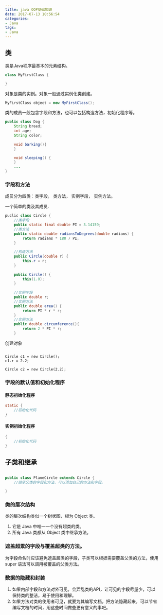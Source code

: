 ```yaml
---
title: java OOP基础知识
date: 2017-07-13 10:56:54
categories:
- Java
tags:
- Java
---
```


## 类

类是Java程序最基本的元素结构。

```java
class MyFirstClass {

}
```

对象是类的实例。对象一般通过实例化类创建。

```java
MyFirstClass object = new MyFirstClass();

```

<!-- more -->

类的成员一般包含字段和方法，也可以包括构造方法，初始化程序等。

```java
public class Dog {
	String breed;
	int age;
	String color;
	
	void barking(){
	}

	void sleeping() {
	}
	...
}

```

### 字段和方法
成员分为四类：类字段， 类方法， 实例字段， 实例方法。

一个简单的类及其成员.

```java
puclic class Circle {
	//类字段
	public static final double PI = 3.14159;
	//类方法
	public static double radiansToDegrees(double radians) {
		return radians * 180 / PI;
	}
	
	//构造方法
	public Circle(double r) {
		this.r = r;
	}
	
	public Circle() {
		this(1.0);
	}
	
	//实例字段
	public double r;
	//实例方法
	public double area() {
		return PI * r * r;
	}
	//实例方法
	public double circumference(){
		return 2 * PI * r;
	}


```

创建对象

```

Circle c1 = new Circle();
c1.r = 2.2;

Circle c2 = new Circle(2.2);

```

### 字段的默认值和初始化程序

#### 静态初始化程序

```java
static {
	//初始化代码
}

```

#### 实例初始化程序

```java
{
	//初始化代码
}

```

## 子类和继承

```java

public class PlaneCircle extends Circle {
	//继承父类的字段和方法，可以添加自己的方法和字段。

}


```
### 类的层次结构
类的层次结构类似一个树状图，根为 Object 类。

1. 它是 Java 中唯一一个没有超类的类。
2. 所有 Java 类都从 Object 类中继承方法。

### 遮盖超累的字段与覆盖超类的方法。
为字段命名时应该避免遮盖超类的字段，子类可以根据需要覆盖父类的方法，使用 super 语法可以调用被覆盖的父类方法。

### 数据的隐藏和封装

1. 如果内部字段和方法对外可见，会弄乱类的API，让可见的字段尽量少，可以保持类的整洁，易于使用和理解。
2. 如果方法对类的使用者可见，就要为其编写文档。把方法隐藏起来，可以节省编写文档的时间，用这些时间做些更有意义的事吧。 













